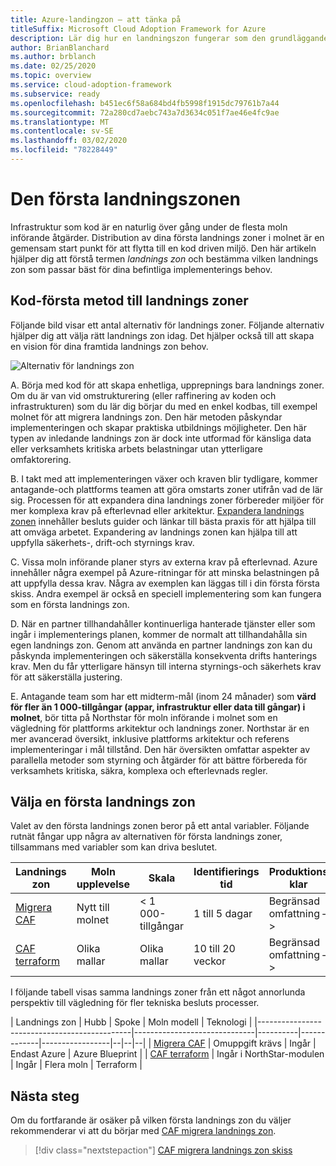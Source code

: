 ```yaml
---
title: Azure-landingzon – att tänka på
titleSuffix: Microsoft Cloud Adoption Framework for Azure
description: Lär dig hur en landningszon fungerar som den grundläggande byggstenen i alla typer av miljöer för molnimplementering.
author: BrianBlanchard
ms.author: brblanch
ms.date: 02/25/2020
ms.topic: overview
ms.service: cloud-adoption-framework
ms.subservice: ready
ms.openlocfilehash: b451ec6f58a684bd4fb5998f1915dc79761b7a44
ms.sourcegitcommit: 72a280cd7aebc743a7d3634c051f7ae46e4fc9ae
ms.translationtype: MT
ms.contentlocale: sv-SE
ms.lasthandoff: 03/02/2020
ms.locfileid: "78228449"
---
```

# <a name="first-landing-zone"></a>Den första landningszonen

Infrastruktur som kod är en naturlig över gång under de flesta moln införande åtgärder. Distribution av dina första landnings zoner i molnet är en gemensam start punkt för att flytta till en kod driven miljö. Den här artikeln hjälper dig att förstå termen _landnings zon_ och bestämma vilken landnings zon som passar bäst för dina befintliga implementerings behov.

## <a name="code-first-approach-to-landing-zones"></a>Kod-första metod till landnings zoner

Följande bild visar ett antal alternativ för landnings zoner. Följande alternativ hjälper dig att välja rätt landnings zon idag. Det hjälper också till att skapa en vision för dina framtida landnings zon behov.

![Alternativ för landnings zon](../../_images/ready/landing-zone-options.png)

A. Börja med kod för att skapa enhetliga, upprepnings bara landnings zoner. Om du är van vid omstrukturering (eller raffinering av koden och infrastrukturen) som du lär dig börjar du med en enkel kodbas, till exempel molnet för att migrera landnings zon. Den här metoden påskyndar implementeringen och skapar praktiska utbildnings möjligheter. Den här typen av inledande landnings zon är dock inte utformad för känsliga data eller verksamhets kritiska arbets belastningar utan ytterligare omfaktorering.

B. I takt med att implementeringen växer och kraven blir tydligare, kommer antagande-och plattforms teamen att göra omstarts zoner utifrån vad de lär sig. Processen för att expandera dina landnings zoner förbereder miljöer för mer komplexa krav på efterlevnad eller arkitektur. [Expandera landnings zonen](../considerations/index.md) innehåller besluts guider och länkar till bästa praxis för att hjälpa till att omväga arbetet. Expandering av landnings zonen kan hjälpa till att uppfylla säkerhets-, drift-och styrnings krav.

C. Vissa moln införande planer styrs av externa krav på efterlevnad. Azure innehåller några exempel på Azure-ritningar för att minska belastningen på att uppfylla dessa krav. Några av exemplen kan läggas till i din första första skiss. Andra exempel är också en speciell implementering som kan fungera som en första landnings zon.

D. När en partner tillhandahåller kontinuerliga hanterade tjänster eller som ingår i implementerings planen, kommer de normalt att tillhandahålla sin egen landnings zon. Genom att använda en partner landnings zon kan du påskynda implementeringen och säkerställa konsekventa drifts hanterings krav. Men du får ytterligare hänsyn till interna styrnings-och säkerhets krav för att säkerställa justering.

E. Antagande team som har ett midterm-mål (inom 24 månader) som **värd för fler än 1 000-tillgångar (appar, infrastruktur eller data till gångar) i molnet**, bör titta på Northstar för moln införande i molnet som en vägledning för plattforms arkitektur och landnings zoner. Northstar är en mer avancerad översikt, inklusive plattforms arkitektur och referens implementeringar i mål tillstånd. Den här översikten omfattar aspekter av parallella metoder som styrning och åtgärder för att bättre förbereda för verksamhets kritiska, säkra, komplexa och efterlevnads regler.

## <a name="choosing-a-first-landing-zone"></a>Välja en första landnings zon

Valet av den första landnings zonen beror på ett antal variabler. Följande rutnät fångar upp några av alternativen för första landnings zoner, tillsammans med variabler som kan driva beslutet.

| Landnings zon                                 | Moln upplevelse  | Skala             | Identifierings tid | Produktions klar | Hybrid             | Känsliga data     | Verksamhets kritisk   | Efterlevnad         |
|----------------------------------------------|-------------------|-------------------|----------------|------------------|--------------------|--------------------|--------------------|--------------------|
| [Migrera CAF](./migrate-landing-zone.md)     | Nytt till molnet      | < 1 000-tillgångar    | 1 till 5 dagar    | Begränsad omfattning – > | Expansion krävs | Expansion krävs | Expansion krävs | Expansion krävs |
| [CAF terraform](./terraform-landing-zone.md) | Olika mallar | Olika mallar | 10 till 20 veckor | Begränsad omfattning – > | Tillgängliga moduler  | Tillgängliga moduler  | Tillgängliga moduler  | Tillgängliga moduler  |

I följande tabell visas samma landnings zoner från ett något annorlunda perspektiv till vägledning för fler tekniska besluts processer.

| Landnings zon                                 | Hubb                          | Spoke    | Moln modell | Teknologi      |
|----------------------------------------------|------------------------------|----------|-------------|-----------------|--|--|--|
| [Migrera CAF](./migrate-landing-zone.md)     | Omuppgift krävs            | Ingår | Endast Azure  | Azure Blueprint |
| [CAF terraform](./terraform-landing-zone.md) | Ingår i NorthStar-modulen | Ingår | Flera moln  | Terraform       |

## <a name="next-steps"></a>Nästa steg

Om du fortfarande är osäker på vilken första landnings zon du väljer rekommenderar vi att du börjar med [CAF migrera landnings zon](./migrate-landing-zone.md).

> [!div class="nextstepaction"]
> [CAF migrera landnings zon skiss](./migrate-landing-zone.md)
